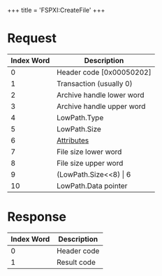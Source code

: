 +++
title = 'FSPXI:CreateFile'
+++

# Request

| Index Word | Description                                             |
|------------|---------------------------------------------------------|
| 0          | Header code \[0x00050202\]                              |
| 1          | Transaction (usually 0)                                 |
| 2          | Archive handle lower word                               |
| 3          | Archive handle upper word                               |
| 4          | LowPath.Type                                            |
| 5          | LowPath.Size                                            |
| 6          | [Attributes](Filesystem_services#attributes "wikilink") |
| 7          | File size lower word                                    |
| 8          | File size upper word                                    |
| 9          | (LowPath.Size\<\<8) \| 6                                |
| 10         | LowPath.Data pointer                                    |

# Response

| Index Word | Description |
|------------|-------------|
| 0          | Header code |
| 1          | Result code |
